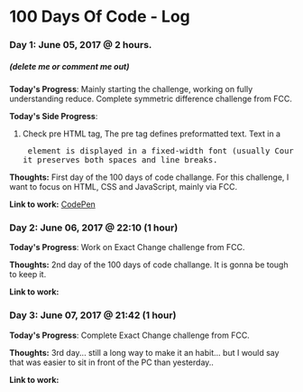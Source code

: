# 100 Days Of Code - Log

### Day 1: June 05, 2017 @ 2 hours.
##### (delete me or comment me out)

**Today's Progress**: Mainly starting the challenge, working on fully understanding reduce. Complete symmetric difference challenge from FCC.

**Today's Side Progress**: 
1) Check pre HTML tag, The pre tag defines preformatted text. Text in a <pre> element is displayed in a fixed-width font (usually Courier), and it preserves both spaces and line breaks.


**Thoughts:** First day of the 100 days of code challange. For this challenge, I want to focus on HTML, CSS and JavaScript, mainly via FCC.

**Link to work:** [CodePen](https://codepen.io/danielbrings/pen/LLYwJq)

### Day 2: June 06, 2017 @ 22:10 (1 hour)

**Today's Progress**: Work on Exact Change challenge from FCC.

**Thoughts:** 2nd day of the 100 days of code challange. It is gonna be tough to keep it.

**Link to work:** 

### Day 3: June 07, 2017 @ 21:42 (1 hour)

**Today's Progress**: Complete Exact Change challenge from FCC.

**Thoughts:** 3rd day... still a long way to make it an habit... but I would say that was easier to sit in front of the PC than yesterday..

**Link to work:** 



